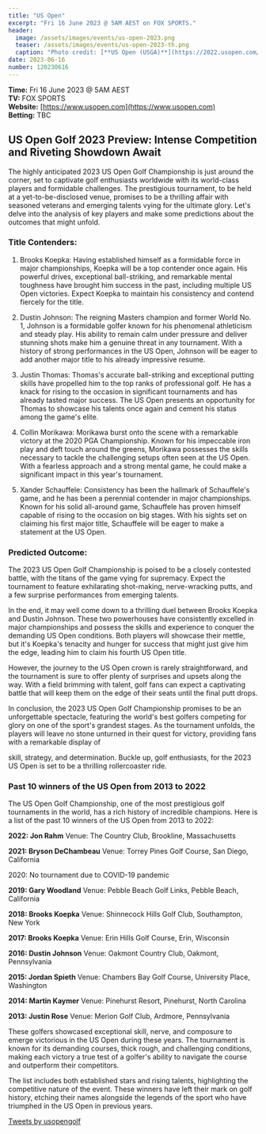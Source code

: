 ```yaml
---
title: "US Open"
excerpt: "Fri 16 June 2023 @ 5AM AEST on FOX SPORTS."
header:
  image: /assets/images/events/us-open-2023.png
  teaser: /assets/images/events/us-open-2023-th.png
  caption: "Photo credit: [**US Open (USGA)**](https://2022.usopen.com/history-landing/timeline.html)"
date: 2023-06-16
number: 120230616
---
```


**Time:** Fri 16 June 2023 @ 5AM AEST   
**TV:** FOX SPORTS  
**Website:** [https://www.usopen.com](https://www.usopen.com)     
**Betting:** TBC

## US Open Golf 2023 Preview: Intense Competition and Riveting Showdown Await

The highly anticipated 2023 US Open Golf Championship is just around the corner, set to captivate golf enthusiasts worldwide with its world-class players and formidable challenges. The prestigious tournament, to be held at a yet-to-be-disclosed venue, promises to be a thrilling affair with seasoned veterans and emerging talents vying for the ultimate glory. Let's delve into the analysis of key players and make some predictions about the outcomes that might unfold.

### Title Contenders:

1. Brooks Koepka:
Having established himself as a formidable force in major championships, Koepka will be a top contender once again. His powerful drives, exceptional ball-striking, and remarkable mental toughness have brought him success in the past, including multiple US Open victories. Expect Koepka to maintain his consistency and contend fiercely for the title.

2. Dustin Johnson:
The reigning Masters champion and former World No. 1, Johnson is a formidable golfer known for his phenomenal athleticism and steady play. His ability to remain calm under pressure and deliver stunning shots make him a genuine threat in any tournament. With a history of strong performances in the US Open, Johnson will be eager to add another major title to his already impressive resume.

3. Justin Thomas:
Thomas's accurate ball-striking and exceptional putting skills have propelled him to the top ranks of professional golf. He has a knack for rising to the occasion in significant tournaments and has already tasted major success. The US Open presents an opportunity for Thomas to showcase his talents once again and cement his status among the game's elite.

4. Collin Morikawa:
Morikawa burst onto the scene with a remarkable victory at the 2020 PGA Championship. Known for his impeccable iron play and deft touch around the greens, Morikawa possesses the skills necessary to tackle the challenging setups often seen at the US Open. With a fearless approach and a strong mental game, he could make a significant impact in this year's tournament.

5. Xander Schauffele:
Consistency has been the hallmark of Schauffele's game, and he has been a perennial contender in major championships. Known for his solid all-around game, Schauffele has proven himself capable of rising to the occasion on big stages. With his sights set on claiming his first major title, Schauffele will be eager to make a statement at the US Open.

### Predicted Outcome:

The 2023 US Open Golf Championship is poised to be a closely contested battle, with the titans of the game vying for supremacy. Expect the tournament to feature exhilarating shot-making, nerve-wracking putts, and a few surprise performances from emerging talents.

In the end, it may well come down to a thrilling duel between Brooks Koepka and Dustin Johnson. These two powerhouses have consistently excelled in major championships and possess the skills and experience to conquer the demanding US Open conditions. Both players will showcase their mettle, but it's Koepka's tenacity and hunger for success that might just give him the edge, leading him to claim his fourth US Open title.

However, the journey to the US Open crown is rarely straightforward, and the tournament is sure to offer plenty of surprises and upsets along the way. With a field brimming with talent, golf fans can expect a captivating battle that will keep them on the edge of their seats until the final putt drops.

In conclusion, the 2023 US Open Golf Championship promises to be an unforgettable spectacle, featuring the world's best golfers competing for glory on one of the sport's grandest stages. As the tournament unfolds, the players will leave no stone unturned in their quest for victory, providing fans with a remarkable display of

 skill, strategy, and determination. Buckle up, golf enthusiasts, for the 2023 US Open is set to be a thrilling rollercoaster ride.


### Past 10 winners of the US Open from 2013 to 2022

The US Open Golf Championship, one of the most prestigious golf tournaments in the world, has a rich history of incredible champions. Here is a list of the past 10 winners of the US Open from 2013 to 2022:

**2022: Jon Rahm**
Venue: The Country Club, Brookline, Massachusetts

**2021: Bryson DeChambeau**
Venue: Torrey Pines Golf Course, San Diego, California

2020: No tournament due to COVID-19 pandemic

**2019: Gary Woodland**
Venue: Pebble Beach Golf Links, Pebble Beach, California

**2018: Brooks Koepka**
Venue: Shinnecock Hills Golf Club, Southampton, New York

**2017: Brooks Koepka**
Venue: Erin Hills Golf Course, Erin, Wisconsin

**2016: Dustin Johnson**
Venue: Oakmont Country Club, Oakmont, Pennsylvania

**2015: Jordan Spieth**
Venue: Chambers Bay Golf Course, University Place, Washington

**2014: Martin Kaymer**
Venue: Pinehurst Resort, Pinehurst, North Carolina

**2013: Justin Rose**
Venue: Merion Golf Club, Ardmore, Pennsylvania

These golfers showcased exceptional skill, nerve, and composure to emerge victorious in the US Open during these years. The tournament is known for its demanding courses, thick rough, and challenging conditions, making each victory a true test of a golfer's ability to navigate the course and outperform their competitors.

The list includes both established stars and rising talents, highlighting the competitive nature of the event. These winners have left their mark on golf history, etching their names alongside the legends of the sport who have triumphed in the US Open in previous years.

<a class="twitter-timeline" href="https://twitter.com/usopengolf?ref_src=twsrc%5Etfw">Tweets by usopengolf</a> <script async src="https://platform.twitter.com/widgets.js" charset="utf-8"></script>